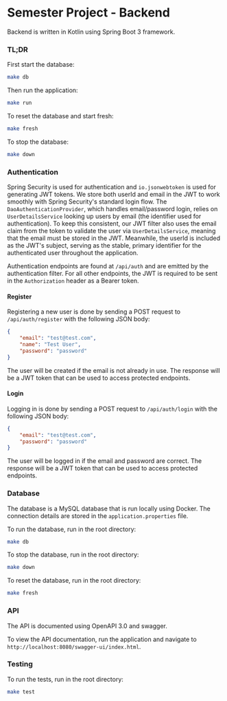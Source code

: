 # Semester Project - Backend
Backend is written in Kotlin using Spring Boot 3 framework.

### TL;DR

First start the database:

```bash
make db
```

Then run the application:

```bash
make run
```

To reset the database and start fresh:

```bash
make fresh
```

To stop the database:

```bash
make down
```

### Authentication
Spring Security is used for authentication and `io.jsonwebtoken` is used for generating JWT tokens. We store both userId and email in the JWT to work smoothly with Spring Security's standard login flow. The `DaoAuthenticationProvider`, which handles email/password login, relies on `UserDetailsService` looking up users by email (the identifier used for authentication). To keep this consistent, our JWT filter also uses the email claim from the token to validate the user via `UserDetailsService`, meaning that the email must be stored in the JWT. Meanwhile, the userId is included as the JWT's subject, serving as the stable, primary identifier for the authenticated user throughout the application.

Authentication endpoints are found at `/api/auth` and are emitted by the authentication filter. For all other endpoints, the JWT is required to be sent in the `Authorization` header as a Bearer token.

#### Register

Registering a new user is done by sending a POST request to `/api/auth/register` with the following JSON body:

```json
{
    "email": "test@test.com",
    "name": "Test User",
    "password": "password"
}
```

The user will be created if the email is not already in use. The response will be a JWT token that can be used to access protected endpoints.

#### Login

Logging in is done by sending a POST request to `/api/auth/login` with the following JSON body:

```json
{
    "email": "test@test.com",
    "password": "password"
}
```

The user will be logged in if the email and password are correct. The response will be a JWT token that can be used to access protected endpoints.

### Database

The database is a MySQL database that is run locally using Docker. The connection details are stored in the `application.properties` file.

To run the database, run in the root directory:

```bash
make db
```

To stop the database, run in the root directory:

```bash
make down
```

To reset the database, run in the root directory:

```bash
make fresh
```

### API

The API is documented using OpenAPI 3.0 and swagger.

To view the API documentation, run the application and navigate to `http://localhost:8080/swagger-ui/index.html`.

### Testing

To run the tests, run in the root directory:

```bash
make test
```